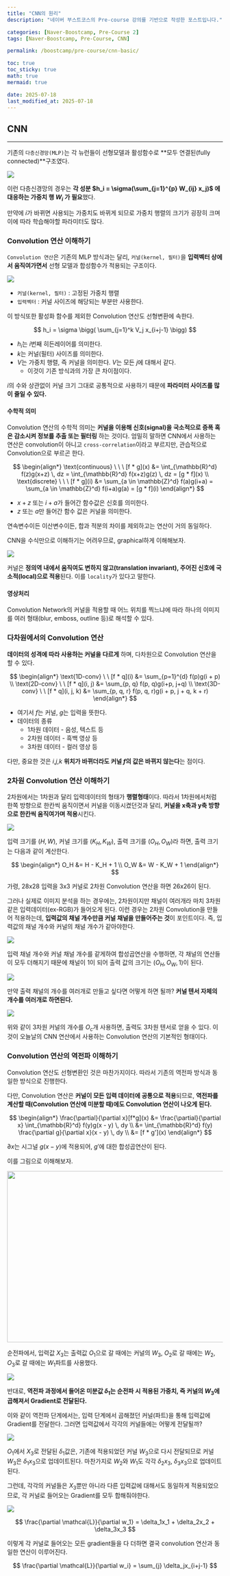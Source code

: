 ```yaml
---
title: "CNN의 원리"
description: "네이버 부스트코스의 Pre-course 강의를 기반으로 작성한 포스트입니다."

categories: [Naver-Boostcamp, Pre-Course 2]
tags: [Naver-Boostcamp, Pre-Course, CNN]

permalink: /boostcamp/pre-course/cnn-basic/

toc: true
toc_sticky: true
math: true
mermaid: true

date: 2025-07-18
last_modified_at: 2025-07-18
---
```


## CNN
-------

기존의 `다층신경망(MLP)`는 각 뉴런들이 선형모델과 활성함수로 **모두 연결된(fully connected)**구조였다.

<img src="../assets/img/post/naver-boostcamp/fully_connected.png">

이런 다층신경망의 경우는 **각 성분 $h_i = \sigma(\sum_{j=1}^{p} W_{ij} x_j)$ 에 대응하는 가중치 행 $W_i$ 가 필요**했다. 

만약에 $i$가 바뀌면 사용되는 가중치도 바뀌게 되므로 가중치 행렬의 크기가 굉장히 크며 이에 따라 학습해야할 파라미터도 많다.

### Convolution 연산 이해하기

`Convolution 연산`은 기존의 MLP 방식과는 달리, `커널(kernel, 필터)`을 **입력벡터 상에서 움직여가면서** 선형 모델과 합성함수가 적용되는 구조이다.

<img src="../assets/img/post/naver-boostcamp/kernel_image.png">

- `커널(kernel, 필터)` : 고정된 가중치 행렬
- `입력벡터` : 커널 사이즈에 해당되는 부분만 사용한다.

이 방식또한 활성화 함수를 제외한 Convolution 연산도 선형변환에 속한다.

$$
h_i = \sigma \bigg( \sum_{j=1}^k V_j x_{i+j-1} \bigg)
$$

- $h_i$는 $i$번째 히든레이어를 의미한다.
- $k$는 커널(필터) 사이즈를 의미한다.
- $V$는 가중치 행렬, 즉 커널을 의미한다. $V$는 모든 $j$에 대해서 같다.
    - 이것이 기존 방식과의 가장 큰 차이점이다.

$i$의 수와 상관없이 커널 크기 그대로 공통적으로 사용하기 때문에 **파라미터 사이즈를 많이 줄일 수 있다.**

#### 수학적 의미

Convolution 연산의 수학적 의미는 **커널을 이용해 신호(signal)을 국소적으로 증폭 혹은 감소시켜 정보를 추출 또는 필터링** 하는 것이다. 엄밀히 말하면 CNN에서 사용하는 연산은 convolution이 아니고 `cross-correlation`이라고 부르지만, 관습적으로 Convolution으로 부르곤 한다.

$$
\begin{align*}
\text{continuous} \ \ \ [f * g](x) &= \int_{\mathbb{R}^d} f(z)g(x+z) \, dz = \int_{\mathbb{R}^d} f(x+z)g(z) \, dz = [g * f](x) \\
\text{discrete} \ \ \ [f * g](i) &= \sum_{a \in \mathbb{Z}^d} f(a)g(i+a) = \sum_{a \in \mathbb{Z}^d} f(i+a)g(a) = [g * f](i)
\end{align*}
$$

- $x + z$ 또는 $i + a$가 들어간 함수값은 신호를 의미한다.
- $z$ 또는 $a$만 들어간 함수 값은 커널을 의미한다.

연속변수이든 이산변수이든, 합과 적분의 차이를 제외하고는 연산이 거의 동일하다.

CNN을 수식만으로 이해하기는 어려우므로, graphical하게 이해해보자.

<img src="../assets/img/post/naver-boostcamp/convolution_graph.png">

커널은 **정의역 내에서 움직여도 변하지 않고(translation invariant), 주어진 신호에 국소적(local)으로 적용**된다. 이를 `locality`가 있다고 말한다.

#### 영상처리

Convolution Network의 커널을 적용할 때 어느 위치를 찍느냐에 따라 하나의 이미지를 여러 형태(blur, emboss, outline 등)로 해석할 수 있다.

### 다차원에서의 Convolution 연산

**데이터의 성격에 따라 사용하는 커널을 다르게** 하며, 다차원으로 Convolution 연산을 할 수 있다.

$$
\begin{align*}
\text{1D-conv} \ \ [f * q](i) &= \sum_{p=1}^{d} f(p)g(i + p) \\
\text{2D-conv} \ \ [f * q](i, j) &= \sum_{p, q} f(p, q)g(i+p, j+q) \\
\text{3D-conv} \ \ [f * q](i, j, k) &= \sum_{p, q, r} f(p, q, r)g(i + p, j + q, k + r)
\end{align*}
$$

- 여기서 $f$는 커널, $g$는 입력을 뜻한다.
- 데이터의 종류
    - 1차원 데이터 - 음성, 텍스트 등
    - 2차원 데이터 - 흑백 영상 등
    - 3차원 데이터 - 컬러 영상 등

다만, 중요한 것은 $i$,$j$,$k$ **위치가 바뀌더라도 커널 $f$의 값은 바뀌지 않는다**는 점이다.

### 2차원 Convolution 연산 이해하기

2차원에서는 1차원과 달리 입력데이터의 형태가 **행렬형태**이다. 따라서 1차원에서처럼 한쪽 방향으로 한칸씩 움직이면서 커널을 이동시켰던것과 달리, **커널을 x축과 y축 방향으로 한칸씩 움직여가며 적용**시킨다.

<img src="../assets/img/post/naver-boostcamp/2d-convolution.png">

입력 크기를 $(H,W)$, 커널 크기를 $(K_H, K_W)$, 출력 크기를 $(O_H, O_W)$라 하면, 출력 크기는 다음과 같이 계산한다.

$$
\begin{align*}
O_H &= H - K_H + 1 \\
O_W &= W - K_W + 1
\end{align*}
$$

가령, 28x28 입력을 3x3 커널로 2차원 Convolution 연산을 하면 26x26이 된다.

그러나 실제로 이미지 분석을 하는 경우에는, 2차원이지만 채널이 여러개라 마치 3차원 같은 입력데이터(ex-RGB)가 들어오게 된다. 이런 경우는 2차원 Convolution을 만들어 적용하는데, **입력값의 채널 개수만큼 커널 채널을 만들어주는 것**이 포인트이다. 즉, 입력값의 채널 개수와 커널의 채널 개수가 같아야한다.

<img src="../assets/img/post/naver-boostcamp/3d-convolution_1.png">

입력 채널 개수와 커널 채널 개수를 같게하여 합성곱연산을 수행하면, 각 채널의 연산들이 모두 더해지기 때문에 채널이 1이 되어 출력 값의 크기는 $(O_H, O_W, 1)$이 된다.

<img src="../assets/img/post/naver-boostcamp/3d-convolution_2.png">

만약 출력 채널의 개수를 여러개로 만들고 싶다면 어떻게 하면 될까? **커널 텐서 자체의 개수를 여러개로 하면된다.**

<img src="../assets/img/post/naver-boostcamp/2d-conv.png">

위와 같이 3차원 커널의 개수를 $O_c$개 사용하면, 출력도 3차원 텐서로 얻을 수 있다. 이것이 오늘날의 CNN 연산에서 사용하는 Convolution 연산의 기본적인 형태이다.

### Convolution 연산의 역전파 이해하기

Convolution 연산도 선형변환인 것은 마찬가지이다. 따라서 기존의 역전파 방식과 동일한 방식으로 진행한다.

다만, Convolution 연산은 **커널이 모든 입력 데이터에 공통으로 적용**되므로, **역전파를 계산할 때(Convolution 연산에 미분할 때)에도 Convolution 연산이 나오게 된다.**

$$
\begin{align*}
\frac{\partial}{\partial x}[f*g](x) &= \frac{\partial}{\partial x} \int_{\mathbb{R}^d} f(y)g(x - y) \, dy \\
&= \int_{\mathbb{R}^d} f(y) \frac{\partial g}{\partial x}(x - y) \, dy \\
&= [f * g'](x)
\end{align*}
$$

$\partial x$는 시그널 $g(x - y)$에 적용되어, $g'$에 대한 합성곱연산이 된다.

이를 그림으로 이해해보자.

<img src="../assets/img/post/naver-boostcamp/cnn_forward.png" width="600" height="400">

순전파에서, 입력값 $X_3$는 출력값 $O_1$으로 갈 때에는 커널의 $W_3$, $O_2$로 갈 때에는 $W_2$, $O_3$로 갈 때에는 $W_1$파트를 사용했다. 

<img src="../assets/img/post/naver-boostcamp/conv-back.png">

반대로, **역전파 과정에서 들어온 미분값 $\delta_1$는 순전파 시 적용된 가중치, 즉 커널의 $W_3$에 곱해져서 Gradient로 전달된다.**

이와 같이 역전파 단계에서는, 입력 단계에서 곱해졌던 커널(파트)을 통해 입력값에 Gradient를 전달한다. 그러면 입력값에서 각각의 커널들에는 어떻게 전달될까?

<img src="../assets/img/post/naver-boostcamp/conv-back2.png">

$O_1$에서 $X_3$로 전달된 $\delta_1$값은, 기존에 적용되었던 커널 $W_3$으로 다시 전달되므로 커널 $W_3$은 $\delta_1x_3$으로 업데이트된다. 마찬가지로 $W_2$와 $W_1$도 각각 $\delta_2x_3$, $\delta_3x_3$으로 업데이트된다.

그런데, 각각의 커널들은 $X_3$뿐만 아니라 다른 입력값에 대해서도 동일하게 적용되었으므로, 각 커널로 들어오는 Gradient를 모두 합해줘야한다.

<img src="../assets/img/post/naver-boostcamp/conv-back3.png">

$$
\frac{\partial \mathcal{L}}{\partial w_1} = \delta_1x_1 + \delta_2x_2 + \delta_3x_3
$$

이렇게 각 커널로 들어오는 모든 gradient들을 다 더하면 결국 convolution 연산과 동일한 연산이 이루어진다.

$$
\frac{\partial \mathcal{L}}{\partial w_i} = \sum_{j} \delta_jx_{i+j-1}
$$